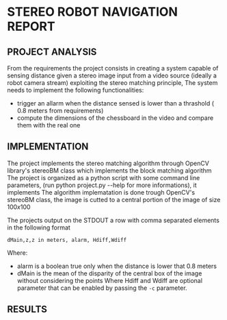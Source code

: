 # STEREO ROBOT NAVIGATION REPORT

## PROJECT ANALYSIS

From the requirements the project consists in creating a system capable of sensing distance given a stereo image input from a video source (ideally a robot camera stream) exploiting the stereo matching principle, The system needs to implement the following functionalities:

- trigger an allarm when the distance sensed is lower than a thrashold ( 0.8 meters from requirements)
- compute the dimensions of the chessboard in the video and compare them with the real one

## IMPLEMENTATION

The project implements the stereo matching algorithm through OpenCV library's stereoBM class which implements the block matching algorithm
The project is organized as a python script with some command line parameters, (run python project.py --help for more informations), it implements
The algorithm implematation is done trough OpenCV's stereoBM class, the image is cutted to a central portion of the image of size $100x100$  

The projects output on the STDOUT a row with comma separated elements in the following format

```
dMain,z,z in meters, alarm, Hdiff,Wdiff 
```
Where:
- alarm is a boolean true only when the distance is lower that 0.8 meters
- dMain is the mean of the disparity of the central box of the image without considering the points 
Where Hdiff and Wdiff are optional parameter that can be enabled by passing the `-c` parameter.

## RESULTS

